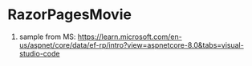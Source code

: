 # RazorPagesMovie
1. sample from MS: https://learn.microsoft.com/en-us/aspnet/core/data/ef-rp/intro?view=aspnetcore-8.0&tabs=visual-studio-code

